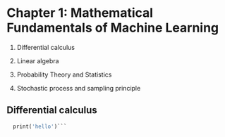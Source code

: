 # Chapter 1: Mathematical Fundamentals of Machine Learning

1. Differential calculus

2. Linear algebra

3. Probability Theory and Statistics

4. Stochastic process and sampling principle

## Differential calculus

```def hello():
  print('hello')```

